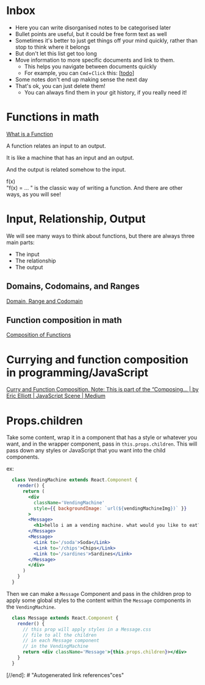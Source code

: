 # Inbox

- Here you can write disorganised notes to be categorised later
- Bullet points are useful, but it could be free form text as well
- Sometimes it's better to just get things off your mind quickly, rather than stop to think where it belongs
- But don't let this list get too long
- Move information to more specific documents and link to them.
  - This helps you navigate between documents quickly
  - For example, you can `Cmd`+`Click` this: [[todo]]
- Some notes don't end up making sense the next day
- That's ok, you can just delete them!
  - You can always find them in your git history, if you really need it!


# Functions in math
[What is a Function](https://www.mathsisfun.com/sets/function.html)

A function relates an input to an output.

It is like a machine that has an input and an output.

And the output is related somehow to the input.


  f(x)  	
"f(x) = ... " is the classic way of writing a function.
And there are other ways, as you will see!

# Input, Relationship, Output

We will see many ways to think about functions, but there are always three main parts:

- The input
- The relationship
- The output

## Domains, Codomains, and Ranges
[Domain, Range and Codomain](https://www.mathsisfun.com/sets/domain-range-codomain.html)

## Function composition in math
[Composition of Functions](https://www.mathsisfun.com/sets/functions-composition.html)

# Currying and function composition in programming/JavaScript
[Curry and Function Composition. Note: This is part of the “Composing… | by Eric Elliott | JavaScript Scene | Medium](https://medium.com/javascript-scene/curry-and-function-composition-2c208d774983)

# Props.children

Take some content, wrap it in a component that has a style or whatever you want, and in the wrapper component, pass in `this.props.children`. This will pass down any styles or JavaScript that you want into the child components.

ex:

```jsx
  class VendingMachine extends React.Component {
    render() {
      return (
        <div
          className='VendingMachine'
          style={{ backgroundImage: `url(${vendingMachineImg})` }}
        >
        <Message>
          <h1>hello i am a vending machine. what would you like to eat?</h1>
        </Message>
        <Message>
          <Link to='/soda'>Soda</Link>
          <Link to='/chips'>Chips</Link>
          <Link to='/sardines'>Sardines</Link>
        </Message>
        </div>
      )
    }
  }
```

Then we can make a `Message` Component and pass in the children prop to apply some global styles to the content within the `Message` components in the `VendingMachine`. 

```jsx
  class Message extends React.Component {
    render() {
      // this prop will apply styles in a Message.css 
      // file to all the children
      // in each Message component
      // in the VendingMachine
      return <div className='Message'>{this.props.children}></div>
    }
  }
```

[//begin]: # "Autogenerated link references for markdown compatibility"
[todo]: todo "Todo"
[//end]: # "Autogenerated link references"ces"
